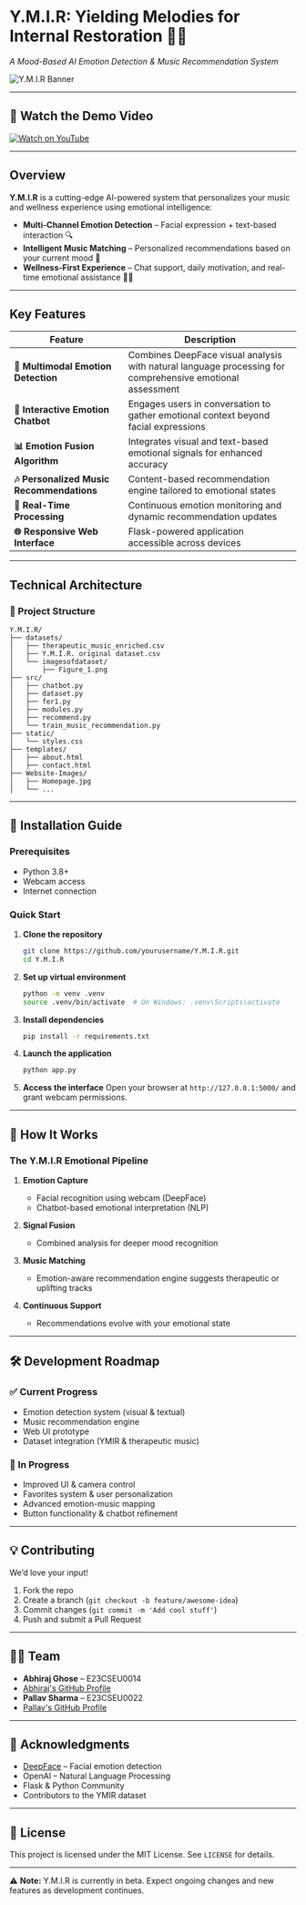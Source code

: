 # Y.M.I.R: Yielding Melodies for Internal Restoration 🎵🧠  
*A Mood-Based AI Emotion Detection & Music Recommendation System*

![Y.M.I.R Banner](https://github.com/pallav110/DTI-AND-AI-PROJECT/blob/main/YMIR%20thumbnail.jpg?raw=true)
<!-- Replace with your actual image path once added -->

---

## 🎥 **Watch the Demo Video**
[![Watch on YouTube](https://img.shields.io/badge/Watch%20Demo%20Video-Youtube-red?logo=youtube)](https://youtu.be/qzxqyhuB_XU?si=i65ziCP-z99yOAIZ)  
<!-- Replace with actual YouTube video link -->

---

## **Overview**  
**Y.M.I.R** is a cutting-edge AI-powered system that personalizes your music and wellness experience using emotional intelligence:

- **Multi-Channel Emotion Detection** – Facial expression + text-based interaction 🔍  
- **Intelligent Music Matching** – Personalized recommendations based on your current mood 🎷  
- **Wellness-First Experience** – Chat support, daily motivation, and real-time emotional assistance 💬💡  

---

## **Key Features**

| Feature | Description |
|---------|-------------|
| **🌝 Multimodal Emotion Detection** | Combines DeepFace visual analysis with natural language processing for comprehensive emotional assessment |
| **💬 Interactive Emotion Chatbot** | Engages users in conversation to gather emotional context beyond facial expressions |
| **📊 Emotion Fusion Algorithm** | Integrates visual and text-based emotional signals for enhanced accuracy |
| **🎶 Personalized Music Recommendations** | Content-based recommendation engine tailored to emotional states |
| **🔀 Real-Time Processing** | Continuous emotion monitoring and dynamic recommendation updates |
| **🌐 Responsive Web Interface** | Flask-powered application accessible across devices |

---

## **Technical Architecture**

### 📁 Project Structure
```
Y.M.I.R/
├── datasets/
│   ├── therapeutic_music_enriched.csv
│   ├── Y.M.I.R. original dataset.csv
│   └── imagesofdataset/
│       ├── Figure_1.png
├── src/
│   ├── chatbot.py
│   ├── dataset.py
│   ├── fer1.py
│   ├── modules.py
│   ├── recommend.py
│   └── train_music_recommendation.py
├── static/
│   └── styles.css
├── templates/
│   ├── about.html
│   ├── contact.html
├── Website-Images/
│   ├── Homepage.jpg
│   └── ...
```

---

## 🚀 **Installation Guide**

### Prerequisites
- Python 3.8+
- Webcam access
- Internet connection

### Quick Start

1. **Clone the repository**
   ```bash
   git clone https://github.com/yourusername/Y.M.I.R.git
   cd Y.M.I.R
   ```

2. **Set up virtual environment**
   ```bash
   python -m venv .venv
   source .venv/bin/activate  # On Windows: .venv\Scripts\activate
   ```

3. **Install dependencies**
   ```bash
   pip install -r requirements.txt
   ```

4. **Launch the application**
   ```bash
   python app.py
   ```

5. **Access the interface**
   Open your browser at `http://127.0.0.1:5000/` and grant webcam permissions.

---

## 🧠 **How It Works**

### The Y.M.I.R Emotional Pipeline

1. **Emotion Capture**  
   - Facial recognition using webcam (DeepFace)  
   - Chatbot-based emotional interpretation (NLP)

2. **Signal Fusion**  
   - Combined analysis for deeper mood recognition

3. **Music Matching**  
   - Emotion-aware recommendation engine suggests therapeutic or uplifting tracks

4. **Continuous Support**  
   - Recommendations evolve with your emotional state

---

## 🛠️ **Development Roadmap**

### ✅ Current Progress
- Emotion detection system (visual & textual)
- Music recommendation engine
- Web UI prototype
- Dataset integration (YMIR & therapeutic music)

### 🔧 In Progress
- Improved UI & camera control
- Favorites system & user personalization
- Advanced emotion-music mapping
- Button functionality & chatbot refinement

---

## 💡 **Contributing**

We’d love your input!

1. Fork the repo  
2. Create a branch (`git checkout -b feature/awesome-idea`)  
3. Commit changes (`git commit -m 'Add cool stuff'`)  
4. Push and submit a Pull Request

---

## 👨‍💻 **Team**

- **Abhiraj Ghose** – E23CSEU0014
- [Abhiraj's GitHub Profile](https://github.com/AetherSparks) 
- **Pallav Sharma** – E23CSEU0022  
- [Pallav's GitHub Profile](https://github.com/pallav)

---

## 🙌 **Acknowledgments**

- [DeepFace](https://github.com/serengil/deepface) – Facial emotion detection  
- OpenAI – Natural Language Processing  
- Flask & Python Community  
- Contributors to the YMIR dataset  

---

## 📄 **License**

This project is licensed under the MIT License. See `LICENSE` for details.

---

⚠️ **Note:** Y.M.I.R is currently in beta. Expect ongoing changes and new features as development continues.

